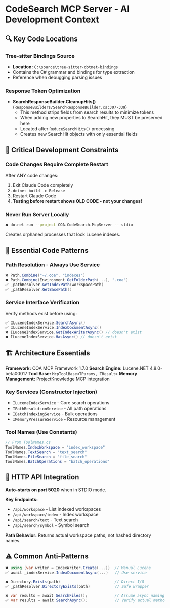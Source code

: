 # CodeSearch MCP Server - AI Development Context

## 🔍 Key Code Locations

### Tree-sitter Bindings Source
- **Location:** `C:\source\tree-sitter-dotnet-bindings`
- Contains the C# grammar and bindings for type extraction
- Reference when debugging parsing issues

### Response Token Optimization
- **SearchResponseBuilder.CleanupHits()** (`ResponseBuilders/SearchResponseBuilder.cs:307-339`)
  - This method strips fields from search results to minimize tokens
  - When adding new properties to SearchHit, they MUST be preserved here
  - Located after `ReduceSearchHits()` processing
  - Creates new SearchHit objects with only essential fields

## 🚨 Critical Development Constraints

### Code Changes Require Complete Restart
After ANY code changes:
1. Exit Claude Code completely
2. `dotnet build -c Release`
3. Restart Claude Code
4. **Testing before restart shows OLD CODE - not your changes!**

### Never Run Server Locally
```bash
❌ dotnet run --project COA.CodeSearch.McpServer -- stdio
```
Creates orphaned processes that lock Lucene indexes.

## 🔧 Essential Code Patterns

### Path Resolution - Always Use Service
```csharp
❌ Path.Combine("~/.coa", "indexes")
❌ Path.Combine(Environment.GetFolderPath(...), ".coa")
✅ _pathResolver.GetIndexPath(workspacePath)
✅ _pathResolver.GetBasePath()
```

### Service Interface Verification
Verify methods exist before using:
```csharp
✅ ILuceneIndexService.SearchAsync()
✅ ILuceneIndexService.IndexDocumentAsync()
❌ ILuceneIndexService.GetIndexWriterAsync() // doesn't exist
❌ ILuceneIndexService.HasAsync() // doesn't exist
```

## 🏗️ Architecture Essentials

**Framework:** COA MCP Framework 1.7.0
**Search Engine:** Lucene.NET 4.8.0-beta00017
**Tool Base:** `McpToolBase<TParams, TResult>`
**Memory Management:** ProjectKnowledge MCP integration

### Key Services (Constructor Injection)
- `ILuceneIndexService` - Core search operations
- `IPathResolutionService` - All path operations
- `IBatchIndexingService` - Bulk operations
- `IMemoryPressureService` - Resource management

### Tool Names (Use Constants)
```csharp
// From ToolNames.cs
ToolNames.IndexWorkspace = "index_workspace"
ToolNames.TextSearch = "text_search"
ToolNames.FileSearch = "file_search"
ToolNames.BatchOperations = "batch_operations"
```

## 🚀 HTTP API Integration

**Auto-starts on port 5020** when in STDIO mode.

**Key Endpoints:**
- `/api/workspace` - List indexed workspaces
- `/api/workspace/index` - Index workspace
- `/api/search/text` - Text search
- `/api/search/symbol` - Symbol search

**Path Behavior:** Returns actual workspace paths, not hashed directory names.

## ⚠️ Common Anti-Patterns

```csharp
❌ using (var writer = IndexWriter.Create(...))  // Manual Lucene
✅ await _indexService.IndexDocumentAsync(...)   // Use service

❌ Directory.Exists(path)                        // Direct I/O
✅ _pathResolver.DirectoryExists(path)           // Safe wrapper

❌ var results = await SearchFiles();            // Assume async naming
✅ var results = await SearchAsync();            // Verify actual method names
```